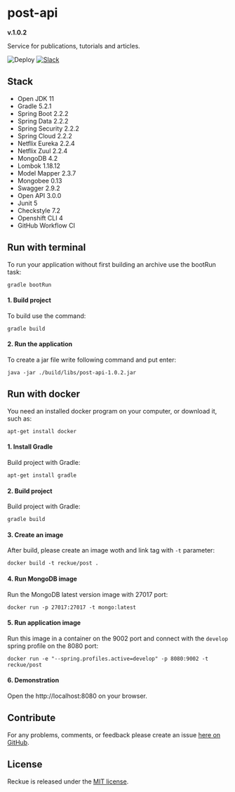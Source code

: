 # post-api
**v.1.0.2**

Service for publications, tutorials and articles.

![Deploy](https://github.com/Reckue/post-api/workflows/deploy/badge.svg)
[![Slack](https://img.shields.io/badge/Slack-Join-green.svg?style=flat-circle&colorB=red)](https://reckue.slack.com)

## Stack
- Open JDK 11
- Gradle 5.2.1
- Spring Boot 2.2.2
- Spring Data 2.2.2
- Spring Security 2.2.2
- Spring Cloud 2.2.2
- Netflix Eureka 2.2.4
- Netflix Zuul 2.2.4
- MongoDB 4.2
- Lombok 1.18.12
- Model Mapper 2.3.7
- Mongobee 0.13
- Swagger 2.9.2
- Open API 3.0.0
- Junit 5
- Checkstyle 7.2
- Openshift CLI 4
- GitHub Workflow CI

## Run with terminal
To run your application without first building an archive use the bootRun task:
```
gradle bootRun
```

#### 1. Build project
To build use the command:
```
gradle build
```
#### 2. Run the application
To create a jar file write following command and put enter:
```
java -jar ./build/libs/post-api-1.0.2.jar
```

## Run with docker
You need an installed docker program on your computer, or download it, such as:
```
apt-get install docker
```

#### 1. Install Gradle
Build project with Gradle:
```
apt-get install gradle
```

#### 2. Build project
Build project with Gradle:
```
gradle build
```

#### 3. Create an image
After build, please create an image woth and link tag with `-t` parameter:
```
docker build -t reckue/post .
```

#### 4. Run MongoDB image
Run the MongoDB latest version image with 27017 port:
```
docker run -p 27017:27017 -t mongo:latest
```

#### 5. Run application image
Run this image in a container on the 9002 port and connect with the `develop` spring profile on the 8080 port:
```
docker run -e "--spring.profiles.active=develop" -p 8080:9002 -t reckue/post
```

#### 6. Demonstration
Open the http://localhost:8080 on your browser.


## Contribute
For any problems, comments, or feedback please create an issue [here on GitHub](https://github.com/Reckue/post-api/issues).
<br>


## License
Reckue is released under the [MIT license](https://en.wikipedia.org/wiki/MIT_License).
